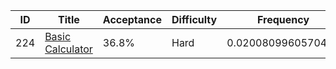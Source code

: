 |ID|Title|Acceptance|Difficulty|Frequency|
|----|-----|----|---|---|
|224|[Basic Calculator]( https://leetcode.com/problems/basic-calculator)|36.8%|Hard|0.0200809960570491|
